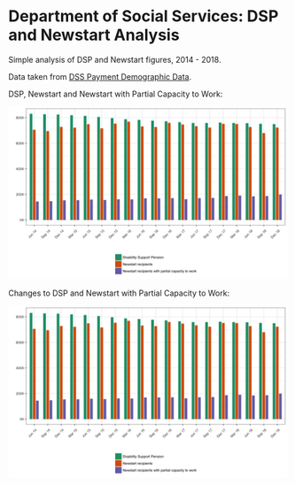 
# Department of Social Services: DSP and Newstart Analysis


Simple analysis of DSP and Newstart figures, 2014 - 2018.

Data taken from [DSS Payment Demographic Data](https://data.gov.au/data/dataset/dss-payment-demographic-data).

DSP, Newstart and Newstart with Partial Capacity to Work:

![Disability Support Pension and Newstart Figures](https://raw.githubusercontent.com/liammagee/dss-analysis/master/chart1.png "Disability Support Pension and Newstart Figures")


Changes to DSP and Newstart with Partial Capacity to Work:

![Disability Support Pension and Newstart Figures](https://raw.githubusercontent.com/liammagee/dss-analysis/master/chart1.png "Disability Support Pension and Newstart Figures")
